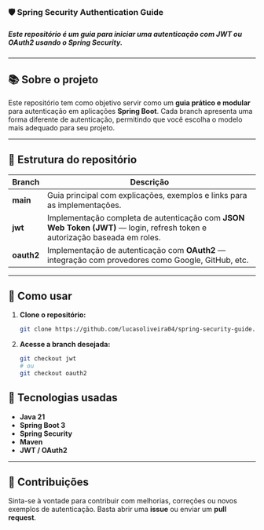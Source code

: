 ### 🛡️ Spring Security Authentication Guide

##### Este repositório é um guia para iniciar uma autenticação com **JWT** ou **OAuth2** usando o **Spring Security**.

---

## 📚 Sobre o projeto

Este repositório tem como objetivo servir como um **guia prático e modular** para autenticação em aplicações **Spring Boot**.
Cada branch apresenta uma forma diferente de autenticação, permitindo que você escolha o modelo mais adequado para seu projeto.

---

## 🧭 Estrutura do repositório

| Branch     | Descrição                                                                                                                  |
| ---------- | -------------------------------------------------------------------------------------------------------------------------- |
| **main**   | Guia principal com explicações, exemplos e links para as implementações.                                                   |
| **jwt**    | Implementação completa de autenticação com **JSON Web Token (JWT)** — login, refresh token e autorização baseada em roles. |
| **oauth2** | Implementação de autenticação com **OAuth2** — integração com provedores como Google, GitHub, etc.                         |

---

## 🚀 Como usar

1. **Clone o repositório:**

   ```bash
   git clone https://github.com/lucasoliveira04/spring-security-guide.git
   ```

2. **Acesse a branch desejada:**

   ```bash
   git checkout jwt
   # ou
   git checkout oauth2
   ```
## 🧩 Tecnologias usadas

* **Java 21**
* **Spring Boot 3**
* **Spring Security**
* **Maven**
* **JWT / OAuth2**

---

## 🤝 Contribuições

Sinta-se à vontade para contribuir com melhorias, correções ou novos exemplos de autenticação.
Basta abrir uma **issue** ou enviar um **pull request**.